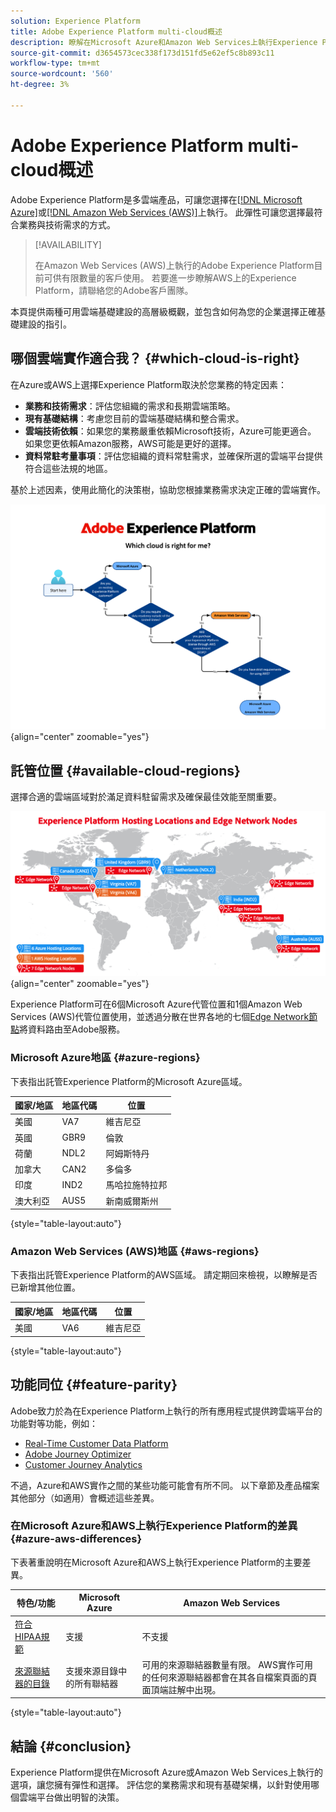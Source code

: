 ```yaml
---
solution: Experience Platform
title: Adobe Experience Platform multi-cloud概述
description: 瞭解在Microsoft Azure和Amazon Web Services上執行Experience Platform有何差異。
source-git-commit: d3654573cec338f173d151fd5e62ef5c8b893c11
workflow-type: tm+mt
source-wordcount: '560'
ht-degree: 3%

---
```



# Adobe Experience Platform multi-cloud概述

Adobe Experience Platform是多雲端產品，可讓您選擇在[[!DNL Microsoft Azure]](https://azure.microsoft.com/en-us)或[[!DNL Amazon Web Services (AWS)]](https://aws.amazon.com/)上執行。 此彈性可讓您選擇最符合業務與技術需求的方式。

>[!AVAILABILITY]
>
>在Amazon Web Services (AWS)上執行的Adobe Experience Platform目前可供有限數量的客戶使用。 若要進一步瞭解AWS上的Experience Platform，請聯絡您的Adobe客戶團隊。

本頁提供兩種可用雲端基礎建設的高層級概觀，並包含如何為您的企業選擇正確基礎建設的指引。

## 哪個雲端實作適合我？ {#which-cloud-is-right}

在Azure或AWS上選擇Experience Platform取決於您業務的特定因素：

* **業務和技術需求**：評估您組織的需求和長期雲端策略。
* **現有基礎結構**：考慮您目前的雲端基礎結構和整合需求。
* **雲端技術依賴**：如果您的業務嚴重依賴Microsoft技術，Azure可能更適合。 如果您更依賴Amazon服務，AWS可能是更好的選擇。
* **資料常駐考量事項**：評估您組織的資料常駐需求，並確保所選的雲端平台提供符合這些法規的地區。

基於上述因素，使用此簡化的決策樹，協助您根據業務需求決定正確的雲端實作。

![顯示託管位置之地理分佈的影像。](assets/multi-cloud/diagram-cloud.png){align="center" zoomable="yes"}

## 託管位置 {#available-cloud-regions}

選擇合適的雲端區域對於滿足資料駐留需求及確保最佳效能至關重要。

![顯示託管位置之地理分佈的影像。](assets/multi-cloud/hosting-locations-map.png){align="center" zoomable="yes"}

Experience Platform可在6個Microsoft Azure代管位置和1個Amazon Web Services (AWS)代管位置使用，並透過分散在世界各地的七個[Edge Network節點](../collection/home.md#edge)將資料路由至Adobe服務。

### Microsoft Azure地區 {#azure-regions}

下表指出託管Experience Platform的Microsoft Azure區域。

| 國家/地區 | 地區代碼 | 位置 |
|---------|-------------|----------|
| 美國 | VA7 | 維吉尼亞 |
| 英國 | GBR9 | 倫敦 |
| 荷蘭 | NDL2 | 阿姆斯特丹 |
| 加拿大 | CAN2 | 多倫多 |
| 印度 | IND2 | 馬哈拉施特拉邦 |
| 澳大利亞 | AUS5 | 新南威爾斯州 |

{style="table-layout:auto"}

### Amazon Web Services (AWS)地區 {#aws-regions}

下表指出託管Experience Platform的AWS區域。 請定期回來檢視，以瞭解是否已新增其他位置。

| 國家/地區 | 地區代碼 | 位置 |
|---------|-------------|----------|
| 美國 | VA6 | 維吉尼亞 |

{style="table-layout:auto"}

## 功能同位 {#feature-parity}

Adobe致力於為在Experience Platform上執行的所有應用程式提供跨雲端平台的功能對等功能，例如：

* [Real-Time Customer Data Platform](../rtcdp/home.md)
* [Adobe Journey Optimizer](https://experienceleague.adobe.com/zh-hant/docs/journey-optimizer/using/ajo-home)
* [Customer Journey Analytics](https://experienceleague.adobe.com/zh-hant/docs/analytics-platform/using/cja-landing)

不過，Azure和AWS實作之間的某些功能可能會有所不同。 以下章節及產品檔案其他部分（如適用）會概述這些差異。

### 在Microsoft Azure和AWS上執行Experience Platform的差異 {#azure-aws-differences}

下表著重說明在Microsoft Azure和AWS上執行Experience Platform的主要差異。

| 特色/功能 | Microsoft Azure | Amazon Web Services |
| --- | --- | --- |
| [符合HIPAA規範](https://www.adobe.com/trust/compliance/hipaa-ready.html) | 支援 | 不支援 |
| [來源聯結器的目錄](/help/sources/home.md) | 支援來源目錄中的所有聯結器 | 可用的來源聯結器數量有限。 AWS實作可用的任何來源聯結器都會在其各自檔案頁面的頁面頂端註解中出現。 |

{style="table-layout:auto"}

<!-- To be determined if we need to add this part about the AI Assistant 

| [Experience Platform AI Assistant](/help/ai-assistant/home.md) | Supported | Not supported |

-->

## 結論 {#conclusion}

Experience Platform提供在Microsoft Azure或Amazon Web Services上執行的選項，讓您擁有彈性和選擇。 評估您的業務需求和現有基礎架構，以針對使用哪個雲端平台做出明智的決策。
